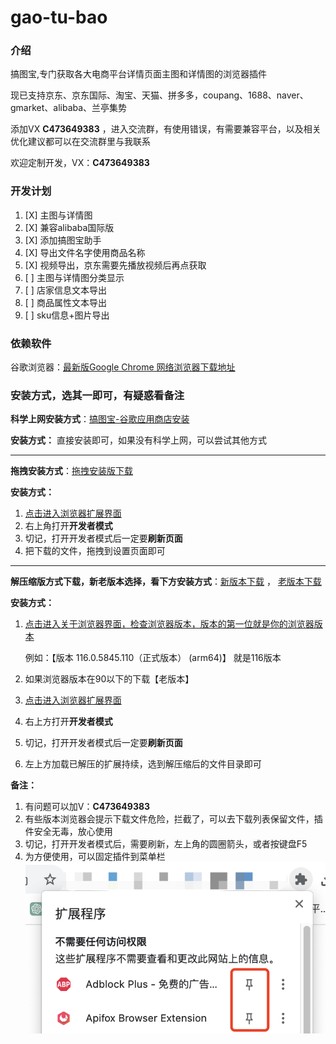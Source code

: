 # gao-tu-bao

### 介绍
搞图宝,专门获取各大电商平台详情页面主图和详情图的浏览器插件

现已支持京东、京东国际、淘宝、天猫、拼多多，coupang、1688、naver、gmarket、alibaba、兰亭集势

添加VX **C473649383** ，进入交流群，有使用错误，有需要兼容平台，以及相关优化建议都可以在交流群里与我联系

欢迎定制开发，VX：**C473649383**

### 开发计划
1. [X] 主图与详情图
2. [X] 兼容alibaba国际版
3. [X] 添加搞图宝助手
4. [X] 导出文件名字使用商品名称
6. [X] 视频导出，京东需要先播放视频后再点获取
5. [ ] 主图与详情图分类显示
7. [ ] 店家信息文本导出
8. [ ] 商品属性文本导出
9. [ ] sku信息+图片导出


### 依赖软件
谷歌浏览器：<a href="https://www.google.cn/intl/zh-CN/chrome/" target="_blank">最新版Google Chrome 网络浏览器下载地址</a>

### 安装方式，选其一即可，有疑惑看备注
**科学上网安装方式**：<a href="https://chrome.google.com/webstore/detail/%E6%90%9E%E5%9B%BE%E5%AE%9D/bihikmbakmidndeladidibcflonoeooj?utm_source=ext_sidebar&hl=zh-CN" target="_blank">搞图宝-谷歌应用商店安装</a>

**安装方式：** 直接安装即可，如果没有科学上网，可以尝试其他方式

---

**拖拽安装方式**：[拖拽安装版下载](https://gitee.com/cjmf/gao-tu/releases/download/3.0.2/gao-tu-bao-88%20.crx)

**安装方式：** 
1. <a href="chrome://extensions/" target="_blank">点击进入浏览器扩展界面</a>
2. 右上角打开**开发者模式**
3. 切记，打开开发者模式后一定要**刷新页面**
4. 把下载的文件，拖拽到设置页面即可

---

**解压缩版方式下载，新老版本选择，看下方安装方式**：[新版本下载](https://gitee.com/cjmf/gao-tu/releases/download/3.0.2/xin.zip) ， [老版本下载](https://gitee.com/cjmf/gao-tu/releases/download/3.0.2/jiu.zip)

**安装方式：**
1. <a href="chrome://settings/help" target="_blank">点击进入关于浏览器界面，检查浏览器版本，版本的第一位就是你的浏览器版本</a>

    例如：【版本 116.0.5845.110（正式版本） (arm64)】 就是116版本
2. 如果浏览器版本在90以下的下载【老版本】
3. <a href="chrome://extensions/" target="_blank">点击进入浏览器扩展界面</a>
4. 右上方打开**开发者模式**
5. 切记，打开开发者模式后一定要**刷新页面**
6. 左上方加载已解压的扩展持续，选到解压缩后的文件目录即可

**备注：** 

1. 有问题可以加V：**C473649383**
2. 有些版本浏览器会提示下载文件危险，拦截了，可以去下载列表保留文件，插件安全无毒，放心使用
3. 切记，打开开发者模式后，需要刷新，左上角的圆圈箭头，或者按键盘F5
3. 为方便使用，可以固定插件到菜单栏
   ![WechatIMG236.png](img%2FWechatIMG236.png)

